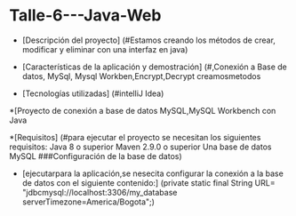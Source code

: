 # Talle-6---Java-Web
* [Descripción del proyecto] (#Estamos creando los métodos de crear, modificar y eliminar con una interfaz en java)


* [Características de la aplicación y demostración] (#,Conexión a Base de datos, MySql, Mysql Workben,Encrypt,Decrypt
creamosmetodos

* [Tecnologías utilizadas] (#intelliJ Idea)


*[Proyecto de conexión a base de datos MySQL,MySQL Workbench con Java

*[Requisitos] (#para ejecutar el proyecto se necesitan los siguientes requisitos: Java 8 o superior Maven 2.9.0 o superior Una base de datos MySQL ###Configuración de la base de datos)

* [ejecutarpara la aplicación,se nesecita configurar la conexión a la base de datos con el siguiente contenido:] (private static final String URL= "jdbcmysql://localhost:3306/my_database serverTimezone=America/Bogota";)
